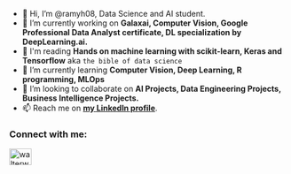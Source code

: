 - 👋 Hi, I’m @ramyh08, Data Science and AI student.
- 🔭 I’m currently working on **Galaxai, Computer Vision, Google Professional Data Analyst certificate, DL specialization by DeepLearning.ai.** 
- 📖 I'm reading **Hands on machine learning with scikit-learn, Keras and Tensorflow** aka `the bible of data science` 
- 🌱 I’m currently learning **Computer Vision, Deep Learning, R programming, MLOps**
- 💞️ I’m looking to collaborate on **AI Projects, Data Engineering Projects, Business Intelligence Projects.**
- 📫 Reach me on [**my LinkedIn profile**](https://www.linkedin.com/in/ramyhafdi).


<h3 align="left">Connect with me:</h3>
<p align="left">
<a href="https://linkedin.com/in/ramyhafdi" target="blank"><img align="center" src="https://raw.githubusercontent.com/rahuldkjain/github-profile-readme-generator/master/src/images/icons/Social/linked-in-alt.svg" alt="walterwlee" height="30" width="40" /></a>
